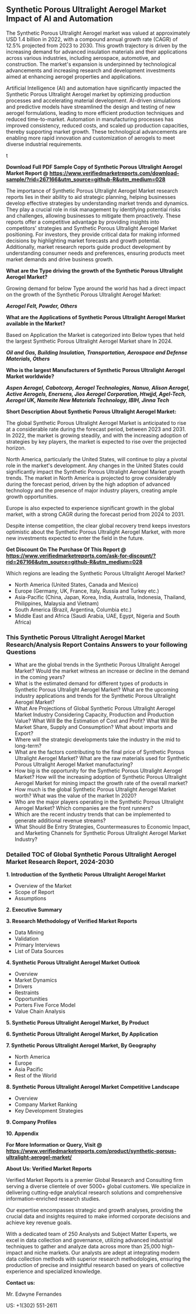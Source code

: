 <h2>Synthetic Porous Ultralight Aerogel Market Impact of AI and Automation</h2><p>The Synthetic Porous Ultralight Aerogel market was valued at approximately USD 1.4 billion in 2022, with a compound annual growth rate (CAGR) of 12.5% projected from 2023 to 2030. This growth trajectory is driven by the increasing demand for advanced insulation materials and their applications across various industries, including aerospace, automotive, and construction. The market's expansion is underpinned by technological advancements and increasing research and development investments aimed at enhancing aerogel properties and applications.</p><p>Artificial Intelligence (AI) and automation have significantly impacted the Synthetic Porous Ultralight Aerogel market by optimizing production processes and accelerating material development. AI-driven simulations and predictive models have streamlined the design and testing of new aerogel formulations, leading to more efficient production techniques and reduced time-to-market. Automation in manufacturing processes has improved consistency, reduced costs, and scaled up production capacities, thereby supporting market growth. These technological advancements are enabling more rapid innovation and customization of aerogels to meet diverse industrial requirements.</p>t</p><p id="" class=""><strong>Download Full PDF Sample Copy of Synthetic Porous Ultralight Aerogel Market Report @ <a href="https://www.verifiedmarketreports.com/download-sample/?rid=267166&utm_source=github-R&utm_medium=028" target="_blank">https://www.verifiedmarketreports.com/download-sample/?rid=267166&utm_source=github-R&utm_medium=028</a></strong></p><p>The importance of&nbsp;Synthetic Porous Ultralight Aerogel Market research reports lies in their ability to aid strategic planning, helping businesses develop effective strategies by understanding market trends and dynamics. They play a crucial role in risk management by identifying potential risks and challenges, allowing businesses to mitigate them proactively. These reports offer a competitive advantage by providing insights into competitors' strategies and Synthetic Porous Ultralight Aerogel Market positioning. For investors, they provide critical data for making informed decisions by highlighting market forecasts and growth potential. Additionally, market research reports guide product development by understanding consumer needs and preferences, ensuring products meet market demands and drive business growth.</p><p><strong>What are the&nbsp;Type driving the growth of the Synthetic Porous Ultralight Aerogel Market?</strong></p><p id="" class="">Growing demand for below Type around the world has had a direct impact on the growth of the Synthetic Porous Ultralight Aerogel Market:</p><em><strong>Aerogel Felt, Powder, Others</strong></em></p><strong>What are the&nbsp;Applications&nbsp;of Synthetic Porous Ultralight Aerogel Market available in the Market?</strong></p><p id="" class="">Based on Application the Market is categorized into Below types that held the largest Synthetic Porous Ultralight Aerogel Market share In 2024.</p><em><strong>Oil and Gas, Building Insulation, Transportation, Aerospace and Defense Materials, Others</strong></em></p><strong>Who is the largest Manufacturers of Synthetic Porous Ultralight Aerogel Market worldwide?</strong></p><p><em><strong>Aspen Aerogel, Cabotcorp, Aerogel Technologies, Nanuo, Alison Aerogel, Active Aerogels, Enersens, Jios Aerogel Corporation, Htwjjd, Agel-Tech, Aerogel UK, Nameite New Materials Technology, IBIH, Jinna Tech</strong></em></p><p id="" class=""><strong>Short Description About Synthetic Porous Ultralight Aerogel Market:</strong></p><p>The global Synthetic Porous Ultralight Aerogel Market is anticipated to rise at a considerable rate during the forecast period, between 2023 and 2031. In 2022, the market is growing steadily, and with the increasing adoption of strategies by key players, the market is expected to rise over the projected horizon.</p><p>North America, particularly the United States, will continue to play a pivotal role in the market's development. Any changes in the United States could significantly impact the Synthetic Porous Ultralight Aerogel Market growth trends. The market in North America is projected to grow considerably during the forecast period, driven by the high adoption of advanced technology and the presence of major industry players, creating ample growth opportunities.</p><p>Europe is also expected to experience significant growth in the global market, with a strong CAGR during the forecast period from 2024 to 2031.</p><p>Despite intense competition, the clear global recovery trend keeps investors optimistic about the Synthetic Porous Ultralight Aerogel Market, with more new investments expected to enter the field in the future.</p><p id="" class=""><strong>Get Discount On The Purchase Of This Report @ <a href="https://www.verifiedmarketreports.com/ask-for-discount/?rid=267166&utm_source=github-R&utm_medium=028" target="_blank">https://www.verifiedmarketreports.com/ask-for-discount/?rid=267166&utm_source=github-R&utm_medium=028</a></strong></p>Which regions are leading the Synthetic Porous Ultralight Aerogel Market?</p><ul><li>North America (United States, Canada and Mexico)</li><li>Europe (Germany, UK, France, Italy, Russia and Turkey etc.)</li><li>Asia-Pacific (China, Japan, Korea, India, Australia, Indonesia, Thailand, Philippines, Malaysia and Vietnam)</li><li>South America (Brazil, Argentina, Columbia etc.)</li><li>Middle East and Africa (Saudi Arabia, UAE, Egypt, Nigeria and South Africa)</li></ul><h3 id="" class="">This Synthetic Porous Ultralight Aerogel Market Research/Analysis Report Contains Answers to your following Questions</h3><ul><li>What are the global trends in the Synthetic Porous Ultralight Aerogel Market? Would the market witness an increase or decline in the demand in the coming years?</li><li>What is the estimated demand for different types of products in Synthetic Porous Ultralight Aerogel Market? What are the upcoming industry applications and trends for the Synthetic Porous Ultralight Aerogel Market?</li><li>What Are Projections of Global Synthetic Porous Ultralight Aerogel Market Industry Considering Capacity, Production and Production Value? What Will Be the Estimation of Cost and Profit? What Will Be Market Share, Supply and Consumption? What about imports and Export?</li><li>Where will the strategic developments take the industry in the mid to long-term?</li><li>What are the factors contributing to the final price of Synthetic Porous Ultralight Aerogel Market? What are the raw materials used for Synthetic Porous Ultralight Aerogel Market manufacturing?</li><li>How big is the opportunity for the Synthetic Porous Ultralight Aerogel Market? How will the increasing adoption of Synthetic Porous Ultralight Aerogel Market for mining impact the growth rate of the overall market?</li><li>How much is the global Synthetic Porous Ultralight Aerogel Market worth? What was the value of the market In 2020?</li><li>Who are the major players operating in the Synthetic Porous Ultralight Aerogel Market? Which companies are the front runners?</li><li>Which are the recent industry trends that can be implemented to generate additional revenue streams?</li><li>What Should Be Entry Strategies, Countermeasures to Economic Impact, and Marketing Channels for Synthetic Porous Ultralight Aerogel Market Industry?</li></ul><h3 id="" class="">Detailed TOC of Global Synthetic Porous Ultralight Aerogel Market Research Report, 2024-2030</h3><p id="" class=""><strong>1. Introduction of the Synthetic Porous Ultralight Aerogel Market</strong></p><ul><li>Overview of the Market</li><li>Scope of Report</li><li>Assumptions</li></ul><p id="" class=""><strong>2. Executive Summary</strong></p><p id="" class=""><strong>3. Research Methodology of Verified Market Reports</strong></p><ul><li>Data Mining</li><li>Validation</li><li>Primary Interviews</li><li>List of Data Sources</li></ul><p id="" class=""><strong>4. Synthetic Porous Ultralight Aerogel Market Outlook</strong></p><ul><li>Overview</li><li>Market Dynamics</li><li>Drivers</li><li>Restraints</li><li>Opportunities</li><li>Porters Five Force Model</li><li>Value Chain Analysis</li></ul><p id="" class=""><strong>5. Synthetic Porous Ultralight Aerogel Market, By Product</strong></p><p id="" class=""><strong>6. Synthetic Porous Ultralight Aerogel Market, By Application</strong></p><p id="" class=""><strong>7. Synthetic Porous Ultralight Aerogel Market, By Geography</strong></p><ul><li>North America</li><li>Europe</li><li>Asia Pacific</li><li>Rest of the World</li></ul><p id="" class=""><strong>8. Synthetic Porous Ultralight Aerogel Market Competitive Landscape</strong></p><ul><li>Overview</li><li>Company Market Ranking</li><li>Key Development Strategies</li></ul><p id="" class=""><strong>9. Company Profiles</strong></p><p id="" class=""><strong>10. Appendix</strong></p><p id="" class=""><strong>For More Information or Query, Visit @ <a href="https://www.verifiedmarketreports.com/product/synthetic-porous-ultralight-aerogel-market/" target="_blank">https://www.verifiedmarketreports.com/product/synthetic-porous-ultralight-aerogel-market/</a></strong></p><p id="" class=""><strong>About Us: Verified Market Reports</strong></p><p id="" class="">Verified Market Reports is a premier Global Research and Consulting firm serving a diverse clientele of over 5000+ global customers. We specialize in delivering cutting-edge analytical research solutions and comprehensive information-enriched research studies.</p><p id="" class="">Our expertise encompasses strategic and growth analyses, providing the crucial data and insights required to make informed corporate decisions and achieve key revenue goals.</p><p id="" class="">With a dedicated team of 250 Analysts and Subject Matter Experts, we excel in data collection and governance, utilizing advanced industrial techniques to gather and analyze data across more than 25,000 high-impact and niche markets. Our analysts are adept at integrating modern data collection methods with superior research methodologies, ensuring the production of precise and insightful research based on years of collective experience and specialized knowledge.</p><p id="" class=""><strong>Contact us:</strong></p><p id="" class="">Mr. Edwyne Fernandes</p><p id="" class="">US: +1(302) 551-2611</p>